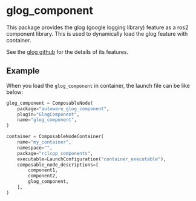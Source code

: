 # glog_component

This package provides the glog (google logging library) feature as a ros2 component library. This is used to dynamically load the glog feature with container.

See the [glog github](https://github.com/google/glog) for the details of its features.

## Example

When you load the `glog_component` in container, the launch file can be like below:

```py
glog_component = ComposableNode(
    package="autoware_glog_component",
    plugin="GlogComponent",
    name="glog_component",
)

container = ComposableNodeContainer(
    name="my_container",
    namespace="",
    package="rclcpp_components",
    executable=LaunchConfiguration("container_executable"),
    composable_node_descriptions=[
        component1,
        component2,
        glog_component,
    ],
)
```
